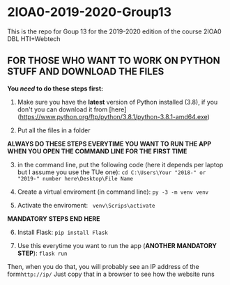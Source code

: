 # 2IOA0-2019-2020-Group13

This is the repo for Goup 13 for the 2019-2020 edition of the course 2IOA0 DBL HTI+Webtech

## FOR THOSE WHO WANT TO WORK ON PYTHON STUFF AND  DOWNLOAD THE FILES 

**You  _need_  to do these steps first:**
1. Make sure you have the **latest** version of Python installed (3.8), if you don't you can
download it from [here] (https://www.python.org/ftp/python/3.8.1/python-3.8.1-amd64.exe)

2. Put all the files in a folder

**ALWAYS DO THESE STEPS EVERYTIME YOU WANT TO RUN THE APP WHEN YOU OPEN THE COMMAND LINE FOR THE FIRST TIME**

3. in the command line, put the following code (here it depends per laptop but I assume you use the TUe one):
```cd C:\Users\Your "2018-" or "2019-" number here\Desktop\File Name ```

4. Create a virtual enviroment (in command line):
```py -3 -m venv venv```

5. Activate the enviroment:
``` venv\Scrips\activate```

**MANDATORY STEPS END HERE**

6. Install Flask:
```pip install Flask ```

7. Use this everytime you want to run the app (**ANOTHER MANDATORY STEP**):
```flask run```

Then, when you do that, you will probably see an IP address of the form```http://ip/```
Just copy that in a browser to see how the website runs